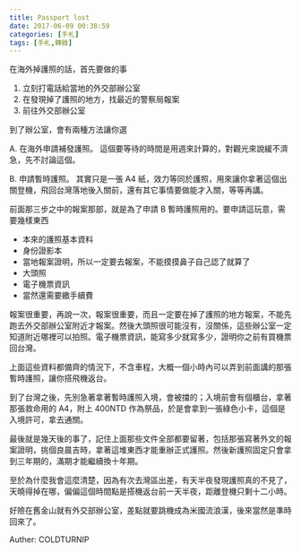 ```yaml
---
title: Passport lost
date: 2017-06-09 00:38:59
categories: [手札]
tags: [手札,轉錄]
---
```

在海外掉護照的話，首先要做的事

1. 立刻打電話給當地的外交部辦公室
2. 在發現掉了護照的地方，找最近的警察局報案
3. 前往外交部辦公室

到了辦公室，會有兩種方法讓你選

A. 在海外申請補發護照。
   這個要等待的時間是用週來計算的，對觀光來說緩不濟急，先不討論這個。

B. 申請暫時護照。
   其實只是一張 A4 紙，效力等同於護照，用來讓你拿著這個出關登機，飛回台灣落地後入關前，還有其它事情要做能才入關，等等再講。

前面那三步之中的報案那部，就是為了申請 B 暫時護照用的。要申請這玩意，需要幾樣東西

  - 本來的護照基本資料
  - 身份證影本
  - 當地報案證明，所以一定要去報案，不能摸摸鼻子自己認了就算了
  - 大頭照
  - 電子機票資訊
  - 當然還需要繳手續費

報案很重要，再說一次，報案很重要，而且一定要在掉了護照的地方報案，不能先跑去外交部辦公室附近才報案。然後大頭照很可能沒有，沒關係，這些辦公室一定知道附近哪裡可以拍照。電子機票資訊，能寫多少就寫多少，證明你之前有買機票回台灣。

上面這些資料都備齊的情況下，不含車程，大概一個小時內可以弄到前面講的那張暫時護照，讓你搭飛機返台。

到了台灣之後，先別急著拿著暫時護照入境，會被擋的；入境前會有個櫃台，拿著那張救命用的 A4，附上 400NTD 作為祭品，於是會拿到一張綠色小卡，這個是入境許可，拿去通關。

最後就是幾天後的事了，記住上面那些文件全部都要留著，包括那張寫著外文的報案證明，挑個良晨吉時，拿著這堆東西才能重辦正式護照。然後新護照固定只會拿到三年期的，滿期才能繼續換十年期。

至於為什麼我會這麼清楚，因為有次去灣區出差，有天半夜發現護照真的不見了，天曉得掉在哪，偏偏這個時間點是搭機返台前一天半夜，距離登機只剩十二小時。

好險在舊金山就有外交部辦公室，差點就要跳機成為米國流浪漢，後來當然是準時回來了。

Auther: COLDTURNIP
